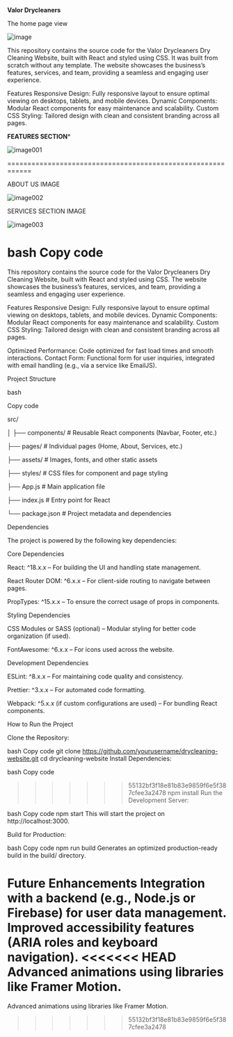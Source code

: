 **Valor Drycleaners**

The home page view

![image](https://github.com/user-attachments/assets/2d91ec58-b7ed-40ef-a6c4-1a93f08e5dde)

This repository contains the source code for the Valor Drycleaners Dry Cleaning Website, built with React and styled using CSS. It was built from scratch without any template. The website showcases the business’s features, services, and team, providing a seamless and engaging user experience.

Features
Responsive Design: Fully responsive layout to ensure optimal viewing on desktops, tablets, and mobile devices.
Dynamic Components: Modular React components for easy maintenance and scalability.
Custom CSS Styling: Tailored design with clean and consistent branding across all pages.

**FEATURES SECTION***

![image001](https://github.com/user-attachments/assets/e4fea16a-6b87-4073-b75a-6b32630fd10d)

============================================================


ABOUT US IMAGE

![image002](https://github.com/user-attachments/assets/5a93aae1-666f-4e55-ba7b-b619ac67ac61)



SERVICES SECTION IMAGE

![image003](https://github.com/user-attachments/assets/264a2d9a-2234-4757-8885-89d69db3f94c)


bash
Copy code
=======
This repository contains the source code for the Valor Drycleaners Dry Cleaning Website, built with React and styled using CSS. The website showcases the business’s features, services, and team, providing a seamless and engaging user experience.

Features
Responsive Design: Fully responsive layout to ensure optimal viewing on desktops, tablets, and mobile devices.
Dynamic Components: Modular React components for easy maintenance and scalability.
Custom CSS Styling: Tailored design with clean and consistent branding across all pages.

Optimized Performance: Code optimized for fast load times and smooth interactions.
Contact Form: Functional form for user inquiries, integrated with email handling (e.g., via a service like EmailJS).


Project Structure

bash

Copy code

src/

│
├── components/       # Reusable React components (Navbar, Footer, etc.)

├── pages/            # Individual pages (Home, About, Services, etc.)

├── assets/           # Images, fonts, and other static assets

├── styles/           # CSS files for component and page styling

├── App.js            # Main application file

├── index.js          # Entry point for React

└── package.json      # Project metadata and dependencies

Dependencies

The project is powered by the following key dependencies:

Core Dependencies

React: ^18.x.x – For building the UI and handling state management.

React Router DOM: ^6.x.x – For client-side routing to navigate between pages.

PropTypes: ^15.x.x – To ensure the correct usage of props in components.

Styling Dependencies

CSS Modules or SASS (optional) – Modular styling for better code organization (if used).


FontAwesome: ^6.x.x – For icons used across the website.

Development Dependencies

ESLint: ^8.x.x – For maintaining code quality and consistency.

Prettier: ^3.x.x – For automated code formatting.

Webpack: ^5.x.x (if custom configurations are used) – For bundling React components.

How to Run the Project

Clone the Repository:

bash
Copy code
git clone https://github.com/yourusername/drycleaning-website.git
cd drycleaning-website
Install Dependencies:

bash
Copy code
>>>>>>> 55132bf3f18e81b83e9859f6e5f387cfee3a2478
npm install
Run the Development Server:

bash
Copy code
npm start
This will start the project on http://localhost:3000.

Build for Production:

bash
Copy code
npm run build
Generates an optimized production-ready build in the build/ directory.

Future Enhancements
Integration with a backend (e.g., Node.js or Firebase) for user data management.
Improved accessibility features (ARIA roles and keyboard navigation).
<<<<<<< HEAD
Advanced animations using libraries like Framer Motion.
=======
Advanced animations using libraries like Framer Motion.
>>>>>>> 55132bf3f18e81b83e9859f6e5f387cfee3a2478
